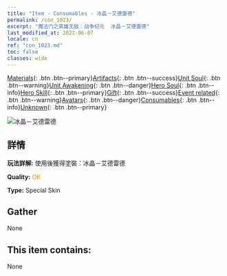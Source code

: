 ```yaml
---
title: "Item - Consumables - 冰晶－艾德雷德"
permalink: /con_1023/
excerpt: "魔法门之英雄无敌：战争纪元  冰晶－艾德雷德"
last_modified_at: 2021-06-07
locale: cn
ref: "con_1023.md"
toc: false
classes: wide
---
```

 [Materials](/ItemsCN/){: .btn .btn--primary}[Artifacts](/ItemsCN/Artifacts/){: .btn .btn--success}[Unit Soul](/ItemsCN/UnitSoul/){: .btn .btn--warning}[Unit Awakening](/ItemsCN/UnitAwakening/){: .btn .btn--danger}[Hero Soul](/ItemsCN/HeroSoul/){: .btn .btn--info}[Hero Skill](/ItemsCN/HeroSkill/){: .btn .btn--primary}[Gift](/ItemsCN/Gift/){: .btn .btn--success}[Event related](/ItemsCN/Events/){: .btn .btn--warning}[Avatars](/ItemsCN/Avatars/){: .btn .btn--danger}[Consumables](/ItemsCN/Consumables/){: .btn .btn--info}[Unknown](/ItemsCN/Unknown/){: .btn .btn--primary}

 ![冰晶－艾德雷德](/images/h/h_Adelaide3.jpg)

## 詳情
 **玩法詳解:** 使用後獲得塗裝：冰晶－艾德雷德

 **Quality:** <span style="color: #FF8C00">OK</span>

 **Type:** Special Skin

## Gather

  None

## This item contains:

  None

